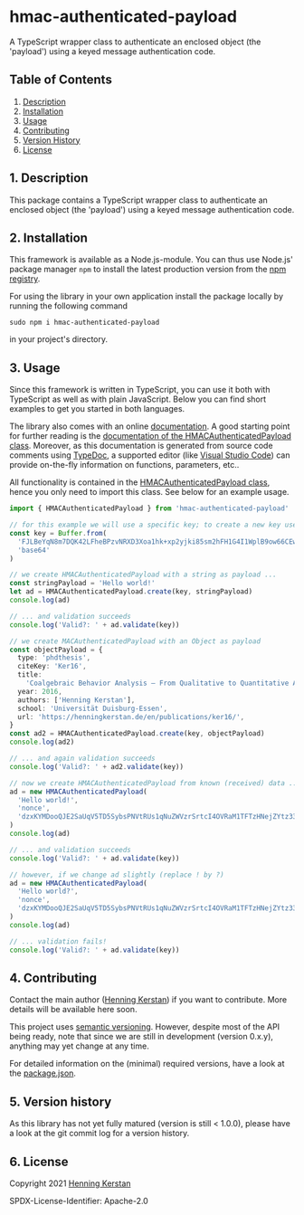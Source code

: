 # hmac-authenticated-payload

A TypeScript wrapper class to authenticate an enclosed object (the 'payload') using a keyed message authentication code.

## Table of Contents

1. [Description](#1-description)
1. [Installation](#2-installation)
1. [Usage](#3-usage)
1. [Contributing](#4-contributing)
1. [Version History](#5-version-history)
1. [License](#6-license)

## 1. Description

This package contains a TypeScript wrapper class to authenticate an enclosed object (the 'payload') using a keyed message authentication code.

## 2. Installation

This framework is available as a Node.js-module. You can thus use Node.js' package manager `npm` to install the latest production version from the [npm registry](https://npmjs.com).

For using the library in your own application install the package locally by running the following command

    sudo npm i hmac-authenticated-payload

in your project's directory.

## 3. Usage

Since this framework is written in TypeScript, you can use it both with TypeScript as well as with plain JavaScript. Below you can find short examples to get you started in both languages.

The library also comes with an online [documentation](https://henningkerstan.github.io/hmac-authenticated-payload/). A good starting point for further reading is the [documentation of the HMACAuthenticatedPayload class](https://henningkerstan.github.io/hmac-authenticated-payload/classes/HMACAuthenticatedPayload.HMACAuthenticatedPayload-1.html). Moreover, as this documentation is generated from source code comments using [TypeDoc](https://typedoc.org), a supported editor (like [Visual Studio Code](https://code.visualstudio.com/)) can provide on-the-fly information on functions, parameters, etc..

All functionality is contained in the [HMACAuthenticatedPayload class](https://henningkerstan.github.io/hmac-authenticated-payload/classes/HMACAuthenticatedPayload.HMACAuthenticatedPayload-1.html), hence you only need to import this class. See below for an example usage.

```typescript
import { HMACAuthenticatedPayload } from 'hmac-authenticated-payload'

// for this example we will use a specific key; to create a new key use HMACAuthenticatedPayload.createKey()
const key = Buffer.from(
  'FJLBeYqN8m7DQK42LFheBPzvNRXD3Xoa1hk+xp2yjki85sm2hFH1G4I1WplB9ow66CEwMxrwo+ZRjtieP+x+Qg==',
  'base64'
)

// we create HMACAuthenticatedPayload with a string as payload ...
const stringPayload = 'Hello world!'
let ad = HMACAuthenticatedPayload.create(key, stringPayload)
console.log(ad)

// ... and validation succeeds
console.log('Valid?: ' + ad.validate(key))

// we create MACAuthenticatedPayload with an Object as payload
const objectPayload = {
  type: 'phdthesis',
  citeKey: 'Ker16',
  title:
    'Coalgebraic Behavior Analysis – From Qualitative to Quantitative Analyses',
  year: 2016,
  authors: ['Henning Kerstan'],
  school: 'Universität Duisburg-Essen',
  url: 'https://henningkerstan.de/en/publications/ker16/',
}
const ad2 = HMACAuthenticatedPayload.create(key, objectPayload)
console.log(ad2)

// ... and again validation succeeds
console.log('Valid?: ' + ad2.validate(key))

// now we create HMACAuthenticatedPayload from known (received) data ...
ad = new HMACAuthenticatedPayload(
  'Hello world!',
  'nonce',
  'dzxKYMDooQJE2SaUqV5TD5SybsPNVtRUs1qNuZWVzrSrtcI4OVRaM1TFTzHNejZYtz33xsUHmNq423ufGYjuVA=='
)
console.log(ad)

// ... and validation succeeds
console.log('Valid?: ' + ad.validate(key))

// however, if we change ad slightly (replace ! by ?)
ad = new HMACAuthenticatedPayload(
  'Hello world?',
  'nonce',
  'dzxKYMDooQJE2SaUqV5TD5SybsPNVtRUs1qNuZWVzrSrtcI4OVRaM1TFTzHNejZYtz33xsUHmNq423ufGYjuVA=='
)
console.log(ad)

// ... validation fails!
console.log('Valid?: ' + ad.validate(key))
```

## 4. Contributing

Contact the main author ([Henning Kerstan](https://henningkerstan.de)) if you want to contribute. More details will be available here soon.

This project uses [semantic versioning](https://semver.org/). However, despite most of the API being ready, note that since we are still in development (version 0.x.y), anything may yet change at any time.

For detailed information on the (minimal) required versions, have a look at the [package.json](https://github.com/henningkerstan/hmac-authenticated-payload/blob/main/package.json).

## 5. Version history

As this library has not yet fully matured (version is still < 1.0.0), please have a look at the git commit log for a version history.

## 6. License

Copyright 2021 [Henning Kerstan](https://henningkerstan.de)

SPDX-License-Identifier: Apache-2.0
